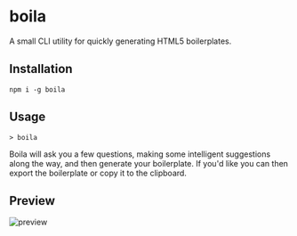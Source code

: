 # boila
A small CLI utility for quickly generating HTML5 boilerplates.

## Installation
```shell
npm i -g boila
```

## Usage
```shell
> boila
```

Boila will ask you a few questions, making some intelligent suggestions along the way, and then generate your boilerplate. If you'd like you can then export the boilerplate or copy it to the clipboard.

## Preview
![preview](https://user-images.githubusercontent.com/64423130/165991755-8231f994-cad5-4b6e-8374-69bc488e5e21.gif)
